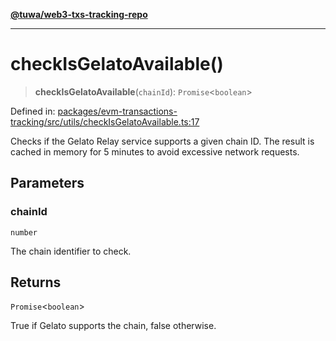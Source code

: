 [**@tuwa/web3-txs-tracking-repo**](../../../README.md)

***

# checkIsGelatoAvailable()

> **checkIsGelatoAvailable**(`chainId`): `Promise`\<`boolean`\>

Defined in: [packages/evm-transactions-tracking/src/utils/checkIsGelatoAvailable.ts:17](https://github.com/TuwaIO/web3-transactions-tracking/blob/a5b6681b81f2ac2ebab5a209571fc0fd463f436b/packages/evm-transactions-tracking/src/utils/checkIsGelatoAvailable.ts#L17)

Checks if the Gelato Relay service supports a given chain ID.
The result is cached in memory for 5 minutes to avoid excessive network requests.

## Parameters

### chainId

`number`

The chain identifier to check.

## Returns

`Promise`\<`boolean`\>

True if Gelato supports the chain, false otherwise.
